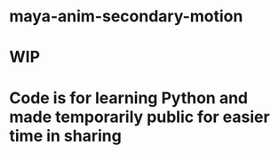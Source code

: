 # maya-anim-secondary-motion
# WIP
# Code is for learning Python and made temporarily public for easier time in sharing
